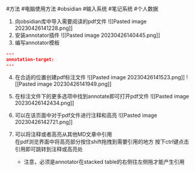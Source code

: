 #方法 #电脑使用方法 #obsidian #输入系统 #笔记系统 #个人数据 

1. 向obsidian库中导入需要阅读的pdf文件
	![[Pasted image 20230426141228.png]]
2. 安装annotator插件
	![[Pasted image 20230426140445.png]]
3. 编写annotator模板
```json
---
annotation-target:
---
```
4. 在合适的位置创建pdf标注文件
	![[Pasted image 20230426141523.png]]
	![[Pasted image 20230426141949.png]]

5. 在标注文件下的更多选项中找到annotate即可打开pdf文件
	![[Pasted image 20230426142434.png]]

6. 可以在该页面中对于pdf文件进行注释和高亮
	![[Pasted image 20230426142721.png]]

7. 可以将注释或者高亮从其他MD文章中引用	
	在pdf浏览界面中将高亮部分按住shift拖拽到需要引用的地方
	按下ctrl键点击引用即可跳转到注释或高亮处
	- 注意，必须是annotator在stacked table的右侧往左侧拖才能产生引用